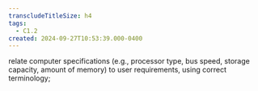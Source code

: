 ```yaml
---
transcludeTitleSize: h4
tags:
  - C1.2
created: 2024-09-27T10:53:39.000-0400
---
```

relate computer specifications (e.g., processor type, bus speed, storage capacity, amount of memory) to user requirements, using correct terminology; 